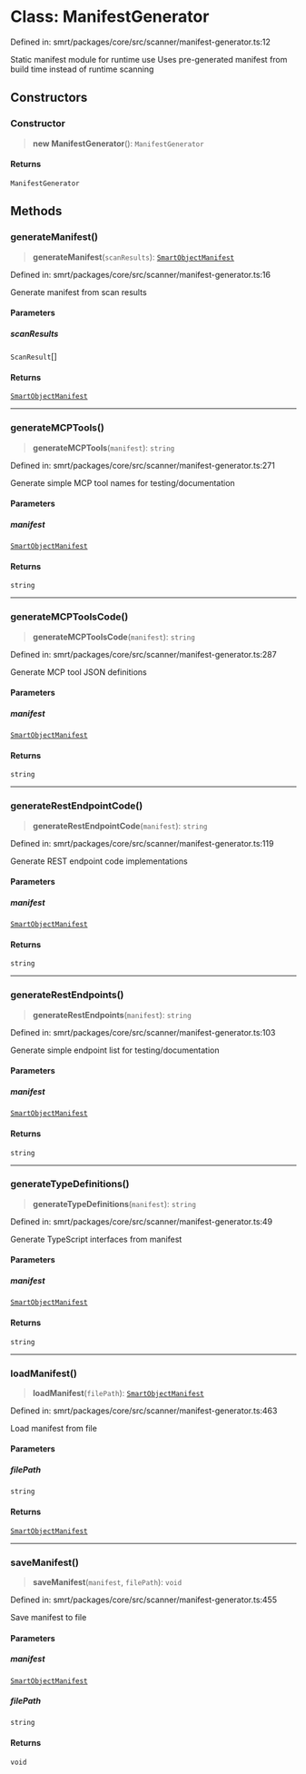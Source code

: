 # Class: ManifestGenerator

Defined in: smrt/packages/core/src/scanner/manifest-generator.ts:12

Static manifest module for runtime use
Uses pre-generated manifest from build time instead of runtime scanning

## Constructors

### Constructor

> **new ManifestGenerator**(): `ManifestGenerator`

#### Returns

`ManifestGenerator`

## Methods

### generateManifest()

> **generateManifest**(`scanResults`): [`SmartObjectManifest`](../interfaces/SmartObjectManifest.md)

Defined in: smrt/packages/core/src/scanner/manifest-generator.ts:16

Generate manifest from scan results

#### Parameters

##### scanResults

`ScanResult`[]

#### Returns

[`SmartObjectManifest`](../interfaces/SmartObjectManifest.md)

***

### generateMCPTools()

> **generateMCPTools**(`manifest`): `string`

Defined in: smrt/packages/core/src/scanner/manifest-generator.ts:271

Generate simple MCP tool names for testing/documentation

#### Parameters

##### manifest

[`SmartObjectManifest`](../interfaces/SmartObjectManifest.md)

#### Returns

`string`

***

### generateMCPToolsCode()

> **generateMCPToolsCode**(`manifest`): `string`

Defined in: smrt/packages/core/src/scanner/manifest-generator.ts:287

Generate MCP tool JSON definitions

#### Parameters

##### manifest

[`SmartObjectManifest`](../interfaces/SmartObjectManifest.md)

#### Returns

`string`

***

### generateRestEndpointCode()

> **generateRestEndpointCode**(`manifest`): `string`

Defined in: smrt/packages/core/src/scanner/manifest-generator.ts:119

Generate REST endpoint code implementations

#### Parameters

##### manifest

[`SmartObjectManifest`](../interfaces/SmartObjectManifest.md)

#### Returns

`string`

***

### generateRestEndpoints()

> **generateRestEndpoints**(`manifest`): `string`

Defined in: smrt/packages/core/src/scanner/manifest-generator.ts:103

Generate simple endpoint list for testing/documentation

#### Parameters

##### manifest

[`SmartObjectManifest`](../interfaces/SmartObjectManifest.md)

#### Returns

`string`

***

### generateTypeDefinitions()

> **generateTypeDefinitions**(`manifest`): `string`

Defined in: smrt/packages/core/src/scanner/manifest-generator.ts:49

Generate TypeScript interfaces from manifest

#### Parameters

##### manifest

[`SmartObjectManifest`](../interfaces/SmartObjectManifest.md)

#### Returns

`string`

***

### loadManifest()

> **loadManifest**(`filePath`): [`SmartObjectManifest`](../interfaces/SmartObjectManifest.md)

Defined in: smrt/packages/core/src/scanner/manifest-generator.ts:463

Load manifest from file

#### Parameters

##### filePath

`string`

#### Returns

[`SmartObjectManifest`](../interfaces/SmartObjectManifest.md)

***

### saveManifest()

> **saveManifest**(`manifest`, `filePath`): `void`

Defined in: smrt/packages/core/src/scanner/manifest-generator.ts:455

Save manifest to file

#### Parameters

##### manifest

[`SmartObjectManifest`](../interfaces/SmartObjectManifest.md)

##### filePath

`string`

#### Returns

`void`
